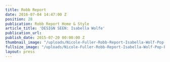 ```yaml
---
title: Robb Report
date: 2016-07-04 14:47:00 Z
position: 28
publication: Robb Report Home & Style
article_title: 'DESIGN SEEN: Isabella Wolfe'
publication_url: 
publish_date: 2015-07-20 00:00:00 Z
thumbnail_image: "/uploads/Nicole-Fuller-Robb-Report-Isabella-Wolf-Pop-bench-lucite-July-August-2015-768d7c.jpg"
fullsize_image: "/uploads/Nicole-Fuller-Robb-Report-Isabella-Wolf-Pop-bench-lucite-July-August-2015-768d7c.jpg"
layout: press
---
```


